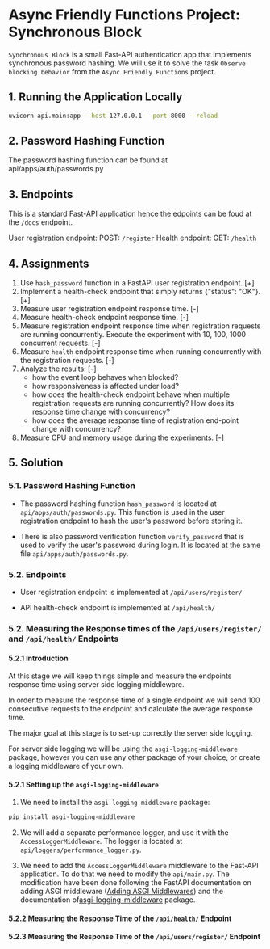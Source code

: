 # Async Friendly Functions Project: Synchronous Block

`Synchronous Block` is a small Fast-API authentication app that implements synchronous password hashing.
We will use it to solve the task `Observe blocking behavior` from the `Async Friendly Functions` project.

## 1. Running the Application Locally

```bash
uvicorn api.main:app --host 127.0.0.1 --port 8000 --reload
```

## 2. Password Hashing Function

The password hashing function can be found at api/apps/auth/passwords.py

## 3. Endpoints

This is a standard Fast-API application hence the edpoints can be foud at the `/docs` endpoint.

User registration endpoint: POST: `/register`
Health endpoint: GET: `/health`


## 4. Assignments
1) Use `hash_password` function in a FastAPI user registration endpoint. [+]
2) Implement a health-check endpoint that simply returns {"status": "OK"}.[+]
3) Measure user registration endpoint response time. [-]
4) Measure health-check endpoint response time. [-]
5) Measure registration endpoint response time when registration requests are running concurrently. Execute the experiment with 10, 100, 1000 concurrent requests. [-]
6) Measure `health` endpoint response time when running concurrently with the registration requests. [-]
7) Analyze the results: [-]
    - how the event loop behaves when blocked?
    - how responsiveness is affected under load?
    - how does the health-check endpoint behave when multiple registration requests are running concurrently? How does its response time change with concurrency?
    - how does the average response time of registration end-point change with concurrency?
8) Measure CPU and memory usage during the experiments. [-]

## 5. Solution

### 5.1. Password Hashing Function

- The password hashing function `hash_password` is located at `api/apps/auth/passwords.py`. This function is used in the user registration endpoint to hash the user's password before storing it.

- There is also password verification function `verify_password` that is used to verify the user's password during login. It is located at the same file `api/apps/auth/passwords.py`.


### 5.2. Endpoints

- User registration endpoint is implemented at `/api/users/register/`

- API health-check endpoint is implemented at `/api/health/`


### 5.2. Measuring the Response times of the `/api/users/register/` and `/api/health/` Endpoints

#### 5.2.1 Introduction

At this stage we will keep things simple and measure the endpoints response time using server side logging
middleware.

In order to measure the response time of a single endpoint we will send 100 consecutive requests to the endpoint and calculate the average response time.

The major goal at this stage is to set-up correctly the server side logging.

For server side logging we will be using the `asgi-logging-middleware` package, however you can use any other package of your choice, or create a logging middleware of your own. 


#### 5.2.1 Setting up the `asgi-logging-middleware`

1) We need to install the `asgi-logging-middleware` package:

```bash
pip install asgi-logging-middleware
```

2) We will add a separate performance logger, and use it with the `AccessLoggerMiddleware`. The logger is located 
at `api/loggers/performance_logger.py`.

3) We need to add the `AccessLoggerMiddleware` middleware to the Fast-API application. To do that we need to modify the 
`api/main.py`. The modification have been done following the FastAPI documentation on adding ASGI middleware ([Adding ASGI Middlewares](https://fastapi.tiangolo.com/advanced/middleware/#adding-asgi-middlewares))  and the documentation of[asgi-logging-middleware](https://github.com/alv2017/asgi-logging-middleware) package. 


#### 5.2.2 Measuring the Response Time of the `/api/health/` Endpoint


#### 5.2.3 Measuring the Response Time of the `/api/users/register/` Endpoint






